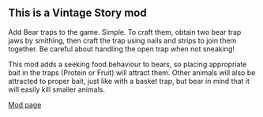 ## This is a Vintage Story mod
Add Bear traps to the game. Simple. To craft them, obtain two bear trap jaws by smithing, then craft the trap using nails and strips to join them together. Be careful about handling the open trap when not sneaking!

This mod adds a seeking food behaviour to bears, so placing appropriate bait in the traps (Protein or Fruit) will attract them. Other animals will also be attracted to proper bait,
just like with a basket trap, but bear in mind that it will easily kill smaller animals.

[Mod page](https://mods.vintagestory.at/beartrap)
